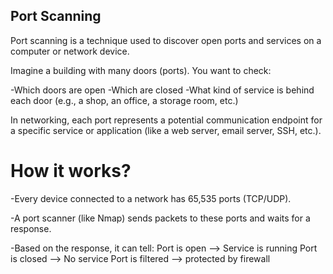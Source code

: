 ## Port Scanning

Port scanning is a technique used to discover open ports and services on a computer or network device.

Imagine a building with many doors (ports). You want to check:

-Which doors are open
-Which are closed
-What kind of service is behind each door (e.g., a shop, an office, a storage room, etc.)

In networking, each port represents a potential communication endpoint for a specific service or application (like a web server, email server, SSH, etc.).

# How it works?

-Every device connected to a network has 65,535 ports (TCP/UDP).

-A port scanner (like Nmap) sends packets to these ports and waits for a response.

-Based on the response, it can tell:
Port is open --> Service is running
Port is closed --> No service
Port is filtered --> protected by firewall